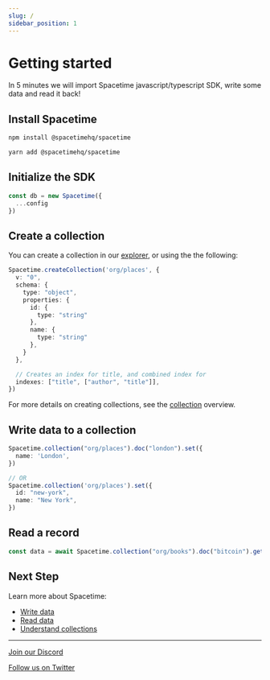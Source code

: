 ```yaml
---
slug: /
sidebar_position: 1
---
```


# Getting started

In 5 minutes we will import Spacetime javascript/typescript SDK, write some data and read it back!

## Install Spacetime

```bash
npm install @spacetimehq/spacetime
```
```bash
yarn add @spacetimehq/spacetime
```

## Initialize the SDK

```typescript
const db = new Spacetime({
  ...config
})
```

## Create a collection

You can create a collection in our [explorer](https://explorer.testnet.spacetime.is), or using the the following:

```ts
Spacetime.createCollection('org/places', {
  v: "0",
  schema: {
    type: "object",
    properties: {
      id: {
        type: "string"
      },
      name: {
        type: "string"
      },
    }
  },

  // Creates an index for title, and combined index for 
  indexes: ["title", ["author", "title"]],
})
```

For more details on creating collections, see the [collection](/collections) overview.


## Write data to a collection

```typescript
Spacetime.collection("org/places").doc("london").set({ 
  name: 'London',
})

// OR
Spacetime.collection('org/places').set({ 
  id: "new-york",
  name: "New York",
})
```

## Read a record

```typescript
const data = await Spacetime.collection("org/books").doc("bitcoin").get()
```

## Next Step

Learn more about Spacetime:

* [Write data](/write)
* [Read data](/read)
* [Understand collections](/read)

---

[Join our Discord](https://discord.com/invite/DrXkRpCFDX)

[Follow us on Twitter]( https://twitter.com/spacetime_is)
